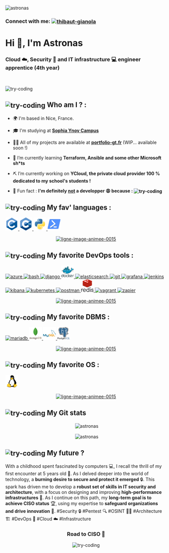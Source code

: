 <p align="left"> <img src="https://komarev.com/ghpvc/?username=astronas&label=Profile%20views&color=0e75b6&style=flat" alt="astronas" /> </p>

<h3 align="left">Connect with me: <a href="https://linkedin.com/in/thibaut-gianola" target="blank"><img align="center" src="https://raw.githubusercontent.com/rahuldkjain/github-profile-readme-generator/master/src/images/icons/Social/linked-in-alt.svg" alt="thibaut-gianola" height="22" width="40" /></a></h3>
<p align="left">

</p>

<h1 align="left">Hi 👋, I'm Astronas</h1>
<h3 align="left">Cloud ☁️, Security 🔐 and IT infrastructure 💻 engineer apprentice (4th year)</h3>

<br>
<p align="left"><img src="https://media3.giphy.com/media/v1.Y2lkPTc5MGI3NjExbnRsa2doYWIwMXFiYXphb2Q1aG1zdDQ0em9sMHkyb2htajhuYmFqayZlcD12MV9pbnRlcm5hbF9naWZfYnlfaWQmY3Q9Zw/78XCFBGOlS6keY1Bil/giphy.gif" alt="try-coding" height="200" width="200" /></p>

<h2 align="left"><img align="center" src="https://user-images.githubusercontent.com/74038190/229223156-0cbdaba9-3128-4d8e-8719-b6b4cf741b67.gif" alt="try-coding" height="50" width="50" /> Who am I ? :</h2> 

- 🌍 I'm based in Nice, France.

- 🎓 I'm studying at **[Sophia Ynov Campus](https://www.ynov.com/campus/sophia)**

- 👨‍💻 All of my projects are available at **[portfolio-gt.fr](portfolio-gt.fr)** (WIP... available soon !)

- 📖 I’m currently learning **Terraform, Ansible and some other Microsoft sh*ts**

- ⛏️ I’m currently working on **YCloud, the private cloud provider 100 % dedicated to my school's students !**

- 🤔 Fun fact : **I'm definitely <u>not</u> a developper 😩 because : <img align="center" src="https://media0.giphy.com/media/v1.Y2lkPTc5MGI3NjExZXZqazF4and1MDJ4cmZnZDg5ajZtNHdiNzM3NXAxdXU5YTZkbXpoZyZlcD12MV9pbnRlcm5hbF9naWZfYnlfaWQmY3Q9Zw/93UOscPyDH8cdRfSaT/giphy.gif" alt="try-coding" height="100" width="130" />**  

<h2 align="left"><img align="center" src="https://cdn-icons-png.flaticon.com/128/1688/1688442.png" alt="try-coding" height="40" width="40" /> My fav' languages :</h2>
<p align="left">
  <a href="https://www.cprogramming.com/" target="_blank" rel="noreferrer"> <img src="https://raw.githubusercontent.com/devicons/devicon/master/icons/c/c-original.svg" alt="c" width="40" height="40"/> </a>
  <a href="https://www.w3schools.com/cpp/" target="_blank" rel="noreferrer"> <img src="https://raw.githubusercontent.com/devicons/devicon/master/icons/cplusplus/cplusplus-original.svg" alt="cplusplus" width="40" height="40"/> </a>
  <a href="https://www.python.org" target="_blank" rel="noreferrer"> <img src="https://raw.githubusercontent.com/devicons/devicon/master/icons/python/python-original.svg" alt="python" width="40" height="40"/> </a>
  <a href="https://learn.microsoft.com/fr-fr/powershell/" target="_blank" rel="noreferrer"> <img src="https://raw.githubusercontent.com/devicons/devicon/master/icons/powershell/powershell-original.svg" alt="ps" width="40" height="40"/> </a>
</p>

<p align="center"><a href="https://www.gifsanimes.com/cat-lignes-562.htm"><img align="center" src="https://www.gifsanimes.com/data/media/562/ligne-image-animee-0015.gif" border="0" alt="ligne-image-animee-0015" /></a></p>

<h2 align="left"><img align="center" src="https://cdn-icons-png.flaticon.com/128/7067/7067842.png" alt="try-coding" height="40" width="40" /> My favorite DevOps tools :</h2> 
<p align="left">
  <a href="https://azure.microsoft.com/en-in/" target="_blank" rel="noreferrer"> <img src="https://www.vectorlogo.zone/logos/microsoft_azure/microsoft_azure-icon.svg" alt="azure" width="40" height="40"/> </a>
  <a href="https://www.gnu.org/software/bash/" target="_blank" rel="noreferrer"> <img src="https://www.vectorlogo.zone/logos/gnu_bash/gnu_bash-icon.svg" alt="bash" width="40" height="40"/> </a>
  <a href="https://www.djangoproject.com/" target="_blank" rel="noreferrer"> <img src="https://cdn.worldvectorlogo.com/logos/django.svg" alt="django" width="40" height="40"/> </a>
  <a href="https://www.docker.com/" target="_blank" rel="noreferrer"> <img src="https://raw.githubusercontent.com/devicons/devicon/master/icons/docker/docker-original-wordmark.svg" alt="docker" width="40" height="40"/> </a>
  <a href="https://www.elastic.co" target="_blank" rel="noreferrer"> <img src="https://www.vectorlogo.zone/logos/elastic/elastic-icon.svg" alt="elasticsearch" width="40" height="40"/> </a>
  <a href="https://git-scm.com/" target="_blank" rel="noreferrer"> <img src="https://www.vectorlogo.zone/logos/git-scm/git-scm-icon.svg" alt="git" width="40" height="40"/> </a>
  <a href="https://grafana.com" target="_blank" rel="noreferrer"> <img src="https://www.vectorlogo.zone/logos/grafana/grafana-icon.svg" alt="grafana" width="40" height="40"/> </a>
  <a href="https://www.jenkins.io" target="_blank" rel="noreferrer"> <img src="https://www.vectorlogo.zone/logos/jenkins/jenkins-icon.svg" alt="jenkins" width="40" height="40"/> </a>
  <a href="https://www.elastic.co/kibana" target="_blank" rel="noreferrer"> <img src="https://www.vectorlogo.zone/logos/elasticco_kibana/elasticco_kibana-icon.svg" alt="kibana" width="40" height="40"/> </a>
  <a href="https://kubernetes.io" target="_blank" rel="noreferrer"> <img src="https://www.vectorlogo.zone/logos/kubernetes/kubernetes-icon.svg" alt="kubernetes" width="40" height="40"/> </a>
  <a href="https://postman.com" target="_blank" rel="noreferrer"> <img src="https://www.vectorlogo.zone/logos/getpostman/getpostman-icon.svg" alt="postman" width="40" height="40"/> </a>
  <a href="https://redis.io" target="_blank" rel="noreferrer"> <img src="https://raw.githubusercontent.com/devicons/devicon/master/icons/redis/redis-original-wordmark.svg" alt="redis" width="40" height="40"/> </a>
  <a href="https://www.vagrantup.com/" target="_blank" rel="noreferrer"> <img src="https://www.vectorlogo.zone/logos/vagrantup/vagrantup-icon.svg" alt="vagrant" width="40" height="40"/> </a>
  <a href="https://zapier.com" target="_blank" rel="noreferrer"> <img src="https://www.vectorlogo.zone/logos/zapier/zapier-icon.svg" alt="zapier" width="40" height="40"/> </a>
</p>

<p align="center"><a href="https://www.gifsanimes.com/cat-lignes-562.htm"><img align="center" src="https://www.gifsanimes.com/data/media/562/ligne-image-animee-0015.gif" border="0" alt="ligne-image-animee-0015" /></a></p>

<h2 align="left"><img align="center" src="https://cdn-icons-png.flaticon.com/128/16817/16817281.png" alt="try-coding" height="40" width="40" /> My favorite DBMS :</h2>
<p align="left">
  <a href="https://mariadb.org/" target="_blank" rel="noreferrer"> <img src="https://www.vectorlogo.zone/logos/mariadb/mariadb-icon.svg" alt="mariadb" width="40" height="40"/> </a>
  <a href="https://www.mongodb.com/" target="_blank" rel="noreferrer"> <img src="https://raw.githubusercontent.com/devicons/devicon/master/icons/mongodb/mongodb-original-wordmark.svg" alt="mongodb" width="40" height="40"/> </a>
  <a href="https://www.mysql.com/" target="_blank" rel="noreferrer"> <img src="https://raw.githubusercontent.com/devicons/devicon/master/icons/mysql/mysql-original-wordmark.svg" alt="mysql" width="40" height="40"/> </a>
  <a href="https://www.postgresql.org" target="_blank" rel="noreferrer"> <img src="https://raw.githubusercontent.com/devicons/devicon/master/icons/postgresql/postgresql-original-wordmark.svg" alt="postgresql" width="40" height="40"/> </a>
</p>


<p align="center"><a href="https://www.gifsanimes.com/cat-lignes-562.htm"><img align="center" src="https://www.gifsanimes.com/data/media/562/ligne-image-animee-0015.gif" border="0" alt="ligne-image-animee-0015" /></a></p>

<h2 align="left"><img align="center" src="https://cdn-icons-png.flaticon.com/128/689/689317.png" alt="try-coding" height="40" width="40" /> My favorite OS :</h2> 
<p align="left">
  <a href="https://www.linux.org/" target="_blank" rel="noreferrer"> <img src="https://raw.githubusercontent.com/devicons/devicon/master/icons/linux/linux-original.svg" alt="linux" width="40" height="40"/> </a>
</p>

<p align="center"><a href="https://www.gifsanimes.com/cat-lignes-562.htm"><img align="center" src="https://www.gifsanimes.com/data/media/562/ligne-image-animee-0015.gif" border="0" alt="ligne-image-animee-0015" /></a></p>

<h2 align="left"><img align="center" src="https://cdn-icons-png.flaticon.com/128/2723/2723587.png" alt="try-coding" height="40" width="40" /> My Git stats</h2> 

<p align="center">&nbsp;<img align="center" src="https://github-readme-stats.vercel.app/api?username=astronas&show_icons=true&theme=dark&locale=en" alt="astronas" /></p> 

<p align="center">&nbsp;<img align="center" src="https://github-readme-streak-stats.herokuapp.com/?user=astronas&theme=dark" alt="astronas" /></p>

<h2 align="left"><img align="center" src="https://cdn-icons-png.flaticon.com/128/11094/11094456.png" alt="try-coding" height="40" width="40" /> My future ?</h2> 


<p>With a childhood spent fascinated by computers 💻, I recall the thrill of my first encounter at 5 years old 🎉. As I delved deeper into the world of technology, a <strong>burning desire to secure and protect it emerged</strong> 🔒. This spark has driven me to develop a <strong>robust set of skills in IT security and architecture</strong>, with a focus on designing and improving <strong>high-performance infrastructures</strong> 💸. As I continue on this path, my <strong>long-term goal is to achieve CISO status</strong> 🏆, using my expertise to <strong>safeguard organizations and drive innovation</strong> 🚀. #Security 🔒 #Pentest 🔍 #OSINT 🕵️‍♂️ #Architecture 🏗️ #DevOps 🤖 #Cloud ☁️ #Infrastructure</p>

<h3 align="center"> Road to CISO 🚀 </h3>
<p align="center"><img src="https://media2.giphy.com/media/v1.Y2lkPTc5MGI3NjExaW1taml3d3BlYjhxNHBxNmVtOXV4eTZrbXVxbGp4azR5ODFyajFwciZlcD12MV9pbnRlcm5hbF9naWZfYnlfaWQmY3Q9Zw/ioCNNt0RJfICFLXaoD/giphy.gif" alt="try-coding" /></p>

